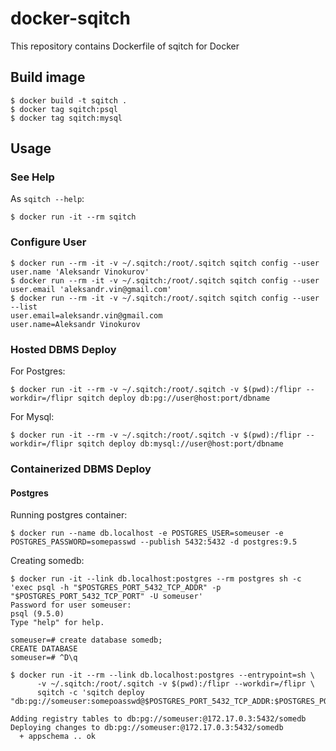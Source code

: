 # docker-sqitch

This repository contains Dockerfile of sqitch for Docker


## Build image

    $ docker build -t sqitch .
    $ docker tag sqitch:psql
    $ docker tag sqitch:mysql


## Usage


### See Help

As `sqitch --help`:

    $ docker run -it --rm sqitch


### Configure User

    $ docker run --rm -it -v ~/.sqitch:/root/.sqitch sqitch config --user user.name 'Aleksandr Vinokurov'
    $ docker run --rm -it -v ~/.sqitch:/root/.sqitch sqitch config --user user.email 'aleksandr.vin@gmail.com'
    $ docker run --rm -it -v ~/.sqitch:/root/.sqitch sqitch config --user --list
    user.email=aleksandr.vin@gmail.com
    user.name=Aleksandr Vinokurov


### Hosted DBMS Deploy

For Postgres:

    $ docker run -it --rm -v ~/.sqitch:/root/.sqitch -v $(pwd):/flipr --workdir=/flipr sqitch deploy db:pg://user@host:port/dbname

For Mysql:

	$ docker run -it --rm -v ~/.sqitch:/root/.sqitch -v $(pwd):/flipr --workdir=/flipr sqitch deploy db:mysql://user@host:port/dbname


### Containerized DBMS Deploy

#### Postgres

Running postgres container:

    $ docker run --name db.localhost -e POSTGRES_USER=someuser -e POSTGRES_PASSWORD=somepasswd --publish 5432:5432 -d postgres:9.5

Creating somedb:

    $ docker run -it --link db.localhost:postgres --rm postgres sh -c 'exec psql -h "$POSTGRES_PORT_5432_TCP_ADDR" -p "$POSTGRES_PORT_5432_TCP_PORT" -U someuser'
    Password for user someuser:
    psql (9.5.0)
    Type "help" for help.

    someuser=# create database somedb;
    CREATE DATABASE
    someuser=# ^D\q

    $ docker run -it --rm --link db.localhost:postgres --entrypoint=sh \
          -v ~/.sqitch:/root/.sqitch -v $(pwd):/flipr --workdir=/flipr \
          sqitch -c 'sqitch deploy "db:pg://someuser:somepoasswd@$POSTGRES_PORT_5432_TCP_ADDR:$POSTGRES_PORT_5432_TCP_PORT/somedb"'

    Adding registry tables to db:pg://someuser:@172.17.0.3:5432/somedb
    Deploying changes to db:pg://someuser:@172.17.0.3:5432/somedb
      + appschema .. ok

